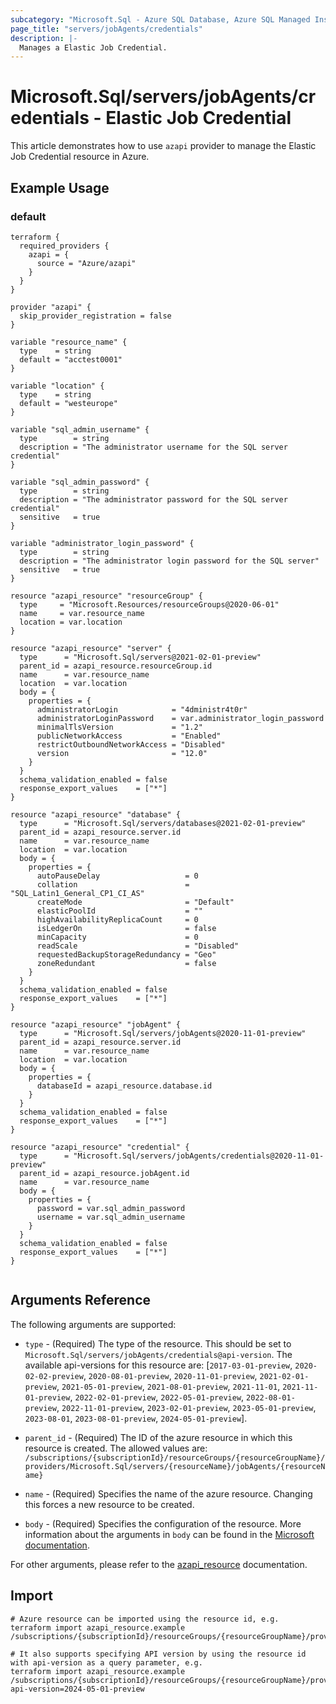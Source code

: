```yaml
---
subcategory: "Microsoft.Sql - Azure SQL Database, Azure SQL Managed Instance, Azure Synapse Analytics"
page_title: "servers/jobAgents/credentials"
description: |-
  Manages a Elastic Job Credential.
---
```


# Microsoft.Sql/servers/jobAgents/credentials - Elastic Job Credential

This article demonstrates how to use `azapi` provider to manage the Elastic Job Credential resource in Azure.

## Example Usage

### default

```hcl
terraform {
  required_providers {
    azapi = {
      source = "Azure/azapi"
    }
  }
}

provider "azapi" {
  skip_provider_registration = false
}

variable "resource_name" {
  type    = string
  default = "acctest0001"
}

variable "location" {
  type    = string
  default = "westeurope"
}

variable "sql_admin_username" {
  type        = string
  description = "The administrator username for the SQL server credential"
}

variable "sql_admin_password" {
  type        = string
  description = "The administrator password for the SQL server credential"
  sensitive   = true
}

variable "administrator_login_password" {
  type        = string
  description = "The administrator login password for the SQL server"
  sensitive   = true
}

resource "azapi_resource" "resourceGroup" {
  type     = "Microsoft.Resources/resourceGroups@2020-06-01"
  name     = var.resource_name
  location = var.location
}

resource "azapi_resource" "server" {
  type      = "Microsoft.Sql/servers@2021-02-01-preview"
  parent_id = azapi_resource.resourceGroup.id
  name      = var.resource_name
  location  = var.location
  body = {
    properties = {
      administratorLogin            = "4dministr4t0r"
      administratorLoginPassword    = var.administrator_login_password
      minimalTlsVersion             = "1.2"
      publicNetworkAccess           = "Enabled"
      restrictOutboundNetworkAccess = "Disabled"
      version                       = "12.0"
    }
  }
  schema_validation_enabled = false
  response_export_values    = ["*"]
}

resource "azapi_resource" "database" {
  type      = "Microsoft.Sql/servers/databases@2021-02-01-preview"
  parent_id = azapi_resource.server.id
  name      = var.resource_name
  location  = var.location
  body = {
    properties = {
      autoPauseDelay                   = 0
      collation                        = "SQL_Latin1_General_CP1_CI_AS"
      createMode                       = "Default"
      elasticPoolId                    = ""
      highAvailabilityReplicaCount     = 0
      isLedgerOn                       = false
      minCapacity                      = 0
      readScale                        = "Disabled"
      requestedBackupStorageRedundancy = "Geo"
      zoneRedundant                    = false
    }
  }
  schema_validation_enabled = false
  response_export_values    = ["*"]
}

resource "azapi_resource" "jobAgent" {
  type      = "Microsoft.Sql/servers/jobAgents@2020-11-01-preview"
  parent_id = azapi_resource.server.id
  name      = var.resource_name
  location  = var.location
  body = {
    properties = {
      databaseId = azapi_resource.database.id
    }
  }
  schema_validation_enabled = false
  response_export_values    = ["*"]
}

resource "azapi_resource" "credential" {
  type      = "Microsoft.Sql/servers/jobAgents/credentials@2020-11-01-preview"
  parent_id = azapi_resource.jobAgent.id
  name      = var.resource_name
  body = {
    properties = {
      password = var.sql_admin_password
      username = var.sql_admin_username
    }
  }
  schema_validation_enabled = false
  response_export_values    = ["*"]
}


```



## Arguments Reference

The following arguments are supported:

* `type` - (Required) The type of the resource. This should be set to `Microsoft.Sql/servers/jobAgents/credentials@api-version`. The available api-versions for this resource are: [`2017-03-01-preview`, `2020-02-02-preview`, `2020-08-01-preview`, `2020-11-01-preview`, `2021-02-01-preview`, `2021-05-01-preview`, `2021-08-01-preview`, `2021-11-01`, `2021-11-01-preview`, `2022-02-01-preview`, `2022-05-01-preview`, `2022-08-01-preview`, `2022-11-01-preview`, `2023-02-01-preview`, `2023-05-01-preview`, `2023-08-01`, `2023-08-01-preview`, `2024-05-01-preview`].

* `parent_id` - (Required) The ID of the azure resource in which this resource is created. The allowed values are:  
  `/subscriptions/{subscriptionId}/resourceGroups/{resourceGroupName}/providers/Microsoft.Sql/servers/{resourceName}/jobAgents/{resourceName}`

* `name` - (Required) Specifies the name of the azure resource. Changing this forces a new resource to be created.

* `body` - (Required) Specifies the configuration of the resource. More information about the arguments in `body` can be found in the [Microsoft documentation](https://learn.microsoft.com/en-us/azure/templates/Microsoft.Sql/servers/jobAgents/credentials?pivots=deployment-language-terraform).

For other arguments, please refer to the [azapi_resource](https://registry.terraform.io/providers/Azure/azapi/latest/docs/resources/resource) documentation.

## Import

 ```shell
 # Azure resource can be imported using the resource id, e.g.
 terraform import azapi_resource.example /subscriptions/{subscriptionId}/resourceGroups/{resourceGroupName}/providers/Microsoft.Sql/servers/{resourceName}/jobAgents/{resourceName}/credentials/{resourceName}
 
 # It also supports specifying API version by using the resource id with api-version as a query parameter, e.g.
 terraform import azapi_resource.example /subscriptions/{subscriptionId}/resourceGroups/{resourceGroupName}/providers/Microsoft.Sql/servers/{resourceName}/jobAgents/{resourceName}/credentials/{resourceName}?api-version=2024-05-01-preview
 ```
